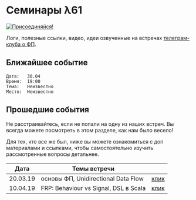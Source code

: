 # Семинары λ61

[![Присоединяйся!](https://patrolavia.github.io/telegram-badge/chat.png)](https://t.me/lambda61)

Логи, полезные ссылки, видео, идеи озвученные на встречах [телеграм-клуба о ФП](https://t.me/lambda61).

## Ближайшее событие

```
Дата:   30.04
Время:  19:00
Тема:   Неизвестно
Место:  Неизвестно
```

## Прошедшие события

Не расстраивайтесь, если не попали на одну из наших встреч. Вы всегда можете посмотреть в этом разделе, как нам было весело!

Для тех, кто все же был, ниже вы можете ознакомиться с доп материалами и ссылками, чтобы самостоятельно изучить рассмотренные вопросы детальнее.

| Дата        | Темы встречи           |   |
| ------------- |-------------| -----|
| 20.03.19    | основы ФП, Unidirectional Data Flow | [клик]() |
| 10.04.19 | FRP: Behaviour vs Signal, DSL в Scala |   [клик](seminars/100419-FRP-DSL.md) |